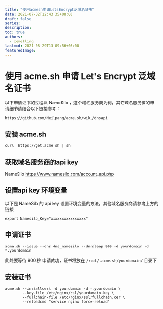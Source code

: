 ```yaml
---
title: "使用acmesh申请LetsEncrypt泛域名证书"
date: 2021-07-02T12:43:35+08:00
draft: false
series:
description:
toc: true
authors:
  - zemelling
lastmod: 2021-08-29T13:09:56+08:00
featuredImage:
---
```


# 使用 acme.sh 申请 Let's Encrypt 泛域名证书

以下申请证书的过程以 NameSilo ，这个域名服务商为例，其它域名服务商的申请细节请结合以下链接参考：

    https://github.com/Neilpang/acme.sh/wiki/dnsapi

## 安装 acme.sh

    curl  https://get.acme.sh | sh

## 获取域名服务商的api key

NameSilo
    https://www.namesilo.com/account_api.php    

## 设置api key 环境变量

以下是 NameSilo 的 api key 设置环境变量的方法，其他域名服务商请参考上方的链接

    export Namesilo_Key="xxxxxxxxxxxxxxxx"

## 申请证书

    acme.sh --issue --dns dns_namesilo --dnssleep 900 -d yourdomain -d *.yourdomain

此处要等待 900 秒
申请成功，证书将放在 `/root/.acme.sh/yourdomain/` 目录下

## 安装证书

    acme.sh --installcert -d yourdomain -d *.yourdomain \
            --key-file /etc/nginx/ssl/yourdomain.key \
            --fullchain-file /etc/nginx/ssl/fullchain.cer \
            --reloadcmd "service nginx force-reload" 
